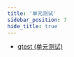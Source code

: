 ```yaml
---
title: '单元测试'
sidebar_position: 7
hide_title: true
---
```


- [gtest (单元测试)](output/goframe-v1.16-md/模块列表/单元测试/gtest%20-单元测试)